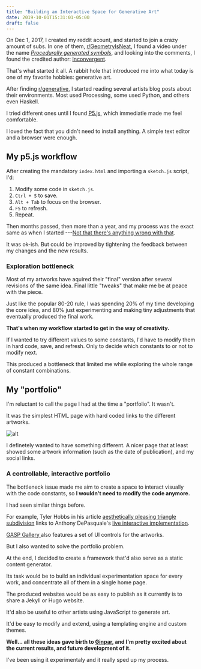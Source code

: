 ```yaml
---
title: "Building an Interactive Space for Generative Art"
date: 2019-10-01T15:31:01-05:00
draft: false
---
```


On Dec 1, 2017, I created my reddit acount, and started to join a crazy amount
of subs. In one of them, [r/GeometryIsNeat][geometryisneat], I found a video
under the name 
[_Procedurally generated symbols_][pgs],
and looking into the comments, I found the credited author: 
[Inconvergent][inconvergent].

That's what started it all. A rabbit hole that introduced me into what today
is one of my favorite hobbies: generative art.

After finding [r/generative][generative], I started reading several artists blog
posts about their environments. Most used Processing, some used Python, and
others even Haskell.

I tried different ones until I found [P5.js][p5], which immediatle made me feel
comfortable.

I loved the fact that you didn't need to install anything. A simple text editor
and a browser were enough.

## My p5.js workflow

After creating the mandatory `index.html` and importing a `sketch.js` script, I'd:

1. Modify some code in `sketch.js`.
1. `Ctrl + S` to save.
1. `Alt + Tab` to focus on the browser.
1. `F5` to refresh.
1. Repeat.

Then months passed, then more than a year, and my process was the exact same as
when I started ---[Not that there's anything wrong with that][seinfeld].

It was ok-ish. But could be improved by tightening the feedback between my changes
and the new results.

### Exploration bottleneck

Most of my artworks have aquired their "final" version after
several revisions of the same idea. Final little "tweaks" that make me be
at peace with the piece.

Just like the popular 80-20 rule, I was spending 20% of my time developing the
core idea, and 80% just experimenting and making tiny adjustments that eventually
produced the final work.

**That's when my workflow started to get in the way of creativity.**

If I wanted to try different values to some constants, I'd have to modify them
in hard code, save, and refresh. Only to decide which constants to or not to
modify next.

This produced a bottleneck that limited me while exploring the whole range of
constant combinations.

## My "portfolio"

I'm reluctant to call the page I had at the time a "portfolio". It wasn't.

It was the simplest HTML page with hard coded links to the different artworks. 

![alt](/img/writings/building-an-interactive-space-for-art/my-first-portfolio.png)

I definetely wanted to have something different. A nicer page that at least showed
some artwork information (such as the date of publication), and my social links.

### A controllable, interactive portfolio

The bottleneck issue made me aim to create a space to interact visually
with the code constants, so **I wouldn't need to modify the code anymore.**

I had seen similar things before.

For example, Tyler Hobbs in his article
[aesthetically pleasing triangle subdivision][tyler-subdivision]
links to Anthony DePasquale's
[live interactive implementation][depasquale-subdivision].

[GASP Gallery ][gasp-gallery] also features a set of UI controls for the
artworks.

But I also wanted to solve the portfolio problem.

At the end, I decided to create a framework that'd also serve as a static
content generator.

Its task would be to build an individual experimentation space for every work,
and concentrate all of them in a single home page.

The produced websites would be as easy to publish as it currently is to share
a Jekyll or Hugo website.

It'd also be useful to other artists using JavaScript to generate art.

It'd be easy to modify and extend, using a templating engine and custom themes.

**Well... all these ideas gave birth to [Ginpar][ginpar], and I'm pretty excited
about the current results, and future development of it.**

I've been using it experimentaly and it really sped up my process.

[tyler-subdivision]: https://tylerxhobbs.com/essays/2017/aesthetically-pleasing-triangle-subdivision
[depasquale-subdivision]: https://depasquale.art/works/triangle-divider/
[ginpar]: https://github.com/davidomarf/ginpar
[inconvergent]: https://inconvergent.net/
[gen-algorithms]: https://inconvergent.net/generative/
[generative]: https://www.reddit.com/r/generative/
[p5]: https://p5js.org
[geometryisneat]: https://www.reddit.com/r/GeometryIsNeat/
[seinfeld]: https://www.youtube.com/watch?v=Oj3VphK9AMk
[gasp-gallery]: https://gasp.gallery/
[pgs]: https://www.reddit.com/r/GeometryIsNeat/comments/7hgx55/procedurally_generated_symbols/